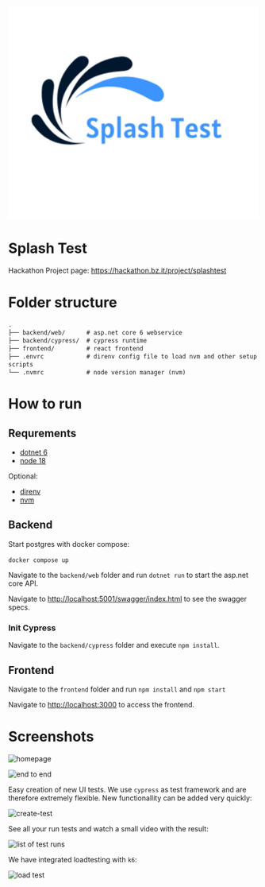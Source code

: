 ![load test](images/logo.jpg)


# Splash Test

Hackathon Project page: https://hackathon.bz.it/project/splashtest

# Folder structure

    .
    ├── backend/web/      # asp.net core 6 webservice
    ├── backend/cypress/  # cypress runtime
    ├── frontend/         # react frontend
    ├── .envrc            # direnv config file to load nvm and other setup scripts
    └── .nvmrc            # node version manager (nvm)


# How to run

## Requrements

- [dotnet 6](https://dotnet.microsoft.com/en-us/download/dotnet/6.0)
- [node 18](https://nodejs.org/en/blog/release/v18.0.0/)

Optional:
- [direnv](https://direnv.net)
- [nvm](https://github.com/nvm-sh/nvm)

## Backend

Start postgres with docker compose:

`docker compose up`

Navigate to the `backend/web` folder and run `dotnet run` to start the asp.net core API.

Navigate to [http://localhost:5001/swagger/index.html](http://localhost:5001/swagger/index.html) to see the swagger specs.

### Init Cypress

Navigate to the `backend/cypress` folder and execute `npm install`.

## Frontend

Navigate to the `frontend` folder and run `npm install` and `npm start`

Navigate to [http://localhost:3000](http://localhost:3000) to access the frontend.

# Screenshots

![homepage](images/homepage.png)


![end to end](images/e2e.gif)

Easy creation of new UI tests. We use `cypress` as test framework and are therefore extremely flexible. New functionallity can be added very quickly:

![create-test](images/create-test.png)

See all your run tests and watch a small video with the result:

![list of test runs](images/list-of-test-run.png)

We have integrated loadtesting with `k6`:

![load test](images/load-test.gif)
